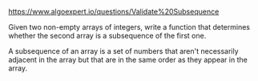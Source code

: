 https://www.algoexpert.io/questions/Validate%20Subsequence

Given two non-empty arrays of integers,
write a function that determines whether
the second array is a subsequence of the
first one.

A subsequence of an array is a set of
numbers that aren't necessarily adjacent
in the array but that are in the same
order as they appear in the array.